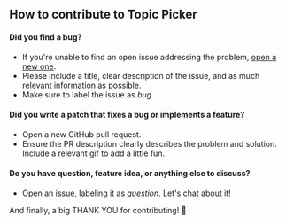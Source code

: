 ## How to contribute to Topic Picker

#### **Did you find a bug?**

* If you're unable to find an open issue addressing the problem, [open a new one](https://github.com/domvieira/topic-picker/issues/new). 
* Please include a title, clear description of the issue, and as much relevant information as possible. 
* Make sure to label the issue as *bug*


#### **Did you write a patch that fixes a bug or implements a feature?**

* Open a new GitHub pull request.
* Ensure the PR description clearly describes the problem and solution. Include a relevant gif to add a little fun.

#### **Do you have question, feature idea, or anything else to discuss?**

* Open an issue, labeling it as *question*. Let's chat about it!

And finally, a big THANK YOU for contributing! 💚
